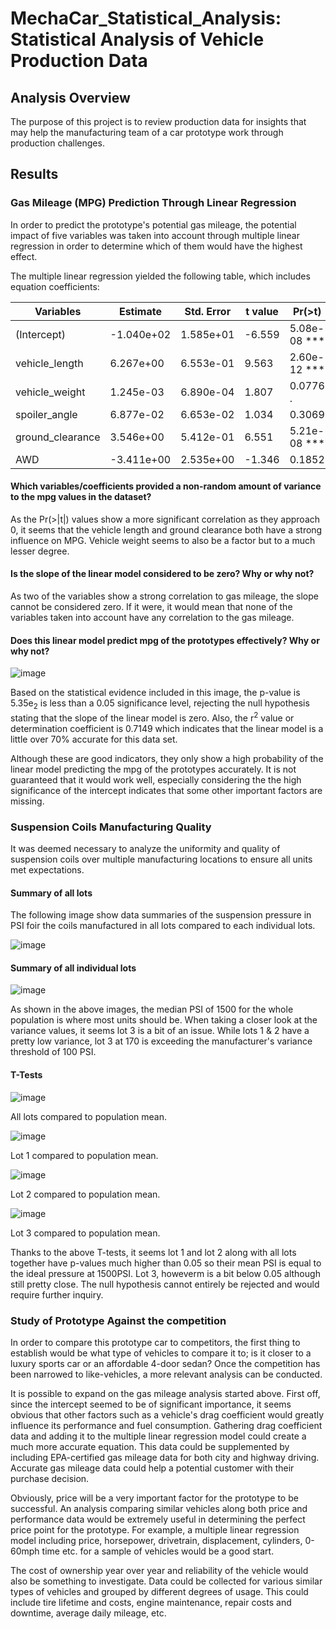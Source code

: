 # MechaCar_Statistical_Analysis: Statistical Analysis of Vehicle Production Data

## Analysis Overview
The purpose of this project is to review production data for insights that may help the manufacturing team of a car prototype work through production challenges. 

## Results

### Gas Mileage (MPG) Prediction Through Linear Regression

In order to predict the prototype's potential gas mileage, the potential impact of five variables was taken into account through multiple linear regression in order to determine which of them would have the highest effect. 

The multiple linear regression yielded the following table, which includes equation coefficients:

|    Variables     | Estimate   | Std. Error | t value | Pr(>t)       |
|------------------|------------|------------|---------|--------------|
| (Intercept)      | -1.040e+02 | 1.585e+01  | -6.559  | 5.08e-08 *** |
| vehicle_length   | 6.267e+00  | 6.553e-01  | 9.563   | 2.60e-12 *** |
| vehicle_weight   | 1.245e-03  | 6.890e-04  | 1.807   | 0.0776 .     |
| spoiler_angle    | 6.877e-02  | 6.653e-02  | 1.034   | 0.3069       |
| ground_clearance | 3.546e+00  | 5.412e-01  | 6.551   | 5.21e-08 *** |
| AWD              | -3.411e+00 | 2.535e+00  | -1.346  | 0.1852       |


#### Which variables/coefficients provided a non-random amount of variance to the mpg values in the dataset?
As the Pr(>|t|) values show a more significant correlation as they approach 0, it seems that the vehicle length and ground clearance both have a strong influence on MPG. Vehicle weight seems to also be a factor but to a much lesser degree.

#### Is the slope of the linear model considered to be zero? Why or why not?
As two of the variables show a strong correlation to gas mileage, the slope cannot be considered zero. If it were, it would mean that none of the variables taken into account have any correlation to the gas mileage.

#### Does this linear model predict mpg of the prototypes effectively? Why or why not?

![image](https://user-images.githubusercontent.com/76575162/128659914-af1578f1-6aa6-4744-8683-10288bb07759.png)

Based on the statistical evidence included in this image, the p-value is 5.35e<sub>2</sub> is less than a 0.05 significance level, rejecting the null hypothesis stating that the slope of the linear model is zero. Also, the r<sup>2</sup> value or determination coefficient is 0.7149 which indicates that the linear model is a little over 70% accurate for this data set.

Although these are good indicators, they only show a high probability of the linear model predicting the mpg of the prototypes accurately. It is not guaranteed that it would work well, especially considering the the high significance of the intercept indicates that some other important factors are missing.

### Suspension Coils Manufacturing Quality

It was deemed necessary to analyze the uniformity and quality of suspension coils over multiple manufacturing locations to ensure all units met expectations.

#### Summary of all lots
The following image show data summaries of the suspension pressure in PSI foir the coils manufactured in all lots compared to each individual lots.

![image](https://user-images.githubusercontent.com/76575162/128660760-cc9eda14-fcdb-406a-a795-81ba3564dda2.png)

#### Summary of all individual lots

![image](https://user-images.githubusercontent.com/76575162/128660706-cf53a320-cab7-4b06-aa1c-017f40d83c19.png)

As shown in the above images, the median PSI of 1500 for the whole population is where most units should be. When taking a closer look at the variance values, it seems lot 3 is a bit of an issue. While lots 1 & 2 have a pretty low variance, lot 3 at 170 is exceeding the manufacturer's variance threshold of 100 PSI.

#### T-Tests

![image](https://user-images.githubusercontent.com/76575162/128662154-14c1574a-79af-4431-82d5-ce83366334b4.png)

All lots compared to population mean.

![image](https://user-images.githubusercontent.com/76575162/128662146-4839486e-ee44-47e2-9bf5-eb5ad880c3fe.png)

Lot 1 compared to population mean.

![image](https://user-images.githubusercontent.com/76575162/128662134-0b1e0be1-4d38-4778-b0cd-8474318ac697.png)

Lot 2 compared to population mean.

![image](https://user-images.githubusercontent.com/76575162/128662123-1c89577a-8712-4ad6-a15c-4bd69246cdbb.png)

Lot 3 compared to population mean.

Thanks to the above T-tests, it seems lot 1 and lot 2 along with all lots together have p-values much higher than 0.05 so their mean PSI is equal to the ideal pressure at 1500PSI. Lot 3, howeverm is a bit below 0.05 although still pretty close. The null hypothesis cannot entirely be rejected and would require further inquiry.

### Study of Prototype Against the competition
In order to compare this prototype car to competitors, the first thing to establish would be what type of vehicles to compare it to; is it closer to a luxury sports car or an affordable 4-door sedan? 
Once the competition has been narrowed to like-vehicles, a more relevant analysis can be conducted.

It is possible to expand on the gas mileage analysis started above. First off, since the intercept seemed to be of significant importance, it seems obvious that other factors such as a vehicle's drag coefficient would greatly influence its performance and fuel consumption. Gathering drag coefficient data and adding it to the multiple linear regression model could create a much more accurate equation.
This data could be supplemented by including EPA-certified gas mileage data for both city and highway driving. Accurate gas mileage data could help a potential customer with their purchase decision.

Obviously, price will be a very important factor for the prototype to be successful. An analysis comparing similar vehicles along both price and performance data would be extremely useful in determining the perfect price point for the prototype. For example, a multiple linear regression model including price, horsepower, drivetrain, displacement, cylinders, 0-60mph time etc. for a sample of vehicles would be a good start.

The cost of ownership year over year and reliability of the vehicle would also be something to investigate. Data could be collected for various similar types of vehicles and grouped by different degrees of usage. This could include tire lifetime and costs, engine maintenance, repair costs and downtime, average daily mileage, etc.
